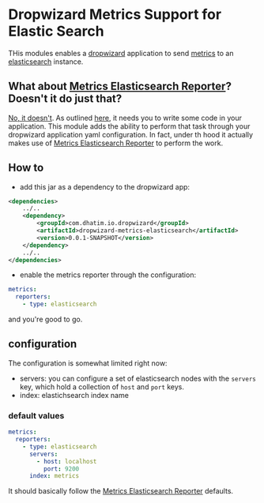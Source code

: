 # Dropwizard Metrics Support for Elastic Search

THis modules enables a [dropwizard][dw] application to send
[metrics][dwm] to an [elasticsearch][e] instance.

## What about [Metrics Elasticsearch Reporter][mer]? Doesn't it do just that?

[No, it doesn't][dwi]. As outlined [here][merc], it needs you to write
some code in your application. This module adds the ability to perform
that task through your dropwizard application yaml configuration. In
fact, under th hood it actually makes use of
[Metrics Elasticsearch Reporter][mer] to perform the work.

## How to

- add this jar as a dependency to the dropwizard app:

```xml
<dependencies>
    ../..
    <dependency>
        <groupId>com.dhatim.io.dropwizard</groupId>
        <artifactId>dropwizard-metrics-elasticsearch</artifactId>
        <version>0.0.1-SNAPSHOT</version>
    </dependency>
    ../..
</dependencies>
```

- enable the metrics reporter through the configuration:

```yaml
metrics:
  reporters:
    - type: elasticsearch
```

and you're good to go.

## configuration

The configuration is somewhat limited right now:

- servers: you can configure a set of elasticsearch nodes with the
`servers` key, which hold a collection of `host` and `port` keys.
- index: elastichsearch index name

### default values

```yaml
metrics:
  reporters:
    - type: elasticsearch
      servers:
        - host: localhost
          port: 9200
      index: metrics
```

It should basically follow the [Metrics Elasticsearch Reporter][mer]
defaults.

[dw]: http://www.dropwizard.io
[dwm]: http://metrics.dropwizard.io
[e]: https://www.elastic.co/products/elasticsearch
[mer]: https://github.com/elastic/elasticsearch-metrics-reporter-java
[dwi]: https://github.com/dropwizard/dropwizard/issues/1277
[merc]: https://github.com/elastic/elasticsearch-metrics-reporter-java#configuration

